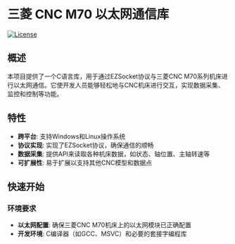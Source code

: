 # 三菱 CNC M70 以太网通信库

[![License](https://img.shields.io/badge/License-MIT-blue.svg)](https://opensource.org/licenses/MIT)

## 概述

本项目提供了一个C语言库，用于通过EZSocket协议与三菱CNC M70系列机床进行以太网通信。它使开发人员能够轻松地与CNC机床进行交互，实现数据采集、监控和控制等功能。

## 特性

- **跨平台**: 支持Windows和Linux操作系统
- **协议实现**: 实现了EZSocket协议，确保通信的顺畅
- **数据采集**: 提供API来读取各种机床数据，如状态、轴位置、主轴转速等
- **可扩展性**: 易于扩展以支持其他CNC模型和数据点

## 快速开始

### 环境要求

- **以太网配置**: 确保三菱CNC M70机床上的以太网模块已正确配置
- **开发环境**: C编译器（如GCC、MSVC）和必要的套接字编程库